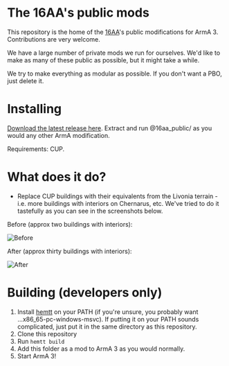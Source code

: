 # The 16AA's public mods

This repository is the home of the [16AA](https://16aa.net)'s public modifications for ArmA 3. Contributions are very welcome.

We have a large number of private mods we run for ourselves. We'd like to make as many of these public as possible, but it might take a while.

We try to make everything as modular as possible. If you don't want a PBO, just delete it.

# Installing

[Download the latest release here](https://github.com/16AAModTeam/LSR-public/releases/latest/download/@16aa_public.zip). Extract and run @16aa_public/ as you would any other ArmA modification.

Requirements: CUP.

# What does it do?

- Replace CUP buildings with their equivalents from the Livonia terrain - i.e. more buildings with interiors on Chernarus, etc. We've tried to do it tastefully as you can see in the screenshots below.

Before (approx two buildings with interiors):

![Before](https://i.imgur.com/Ocl7xEt.jpg)

After (approx thirty buildings with interiors): 

![After](https://i.imgur.com/Ur5eAfW.jpg)

# Building (developers only)

1. Install [hemtt](https://github.com/synixebrett/HEMTT/releases) on your PATH (if you're unsure, you probably want ...x86_65-pc-windows-msvc). If putting it on your PATH sounds complicated, just put it in the same directory as this repository.
2. Clone this repository
3. Run `hemtt build`
4. Add this folder as a mod to ArmA 3 as you would normally.
5. Start ArmA 3!
